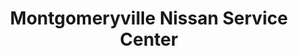 ---
title: "Montgomeryville Nissan Service Center"
url: /montgomeryville/montgomeryville-nissan-service-center/
shop: car repair
---